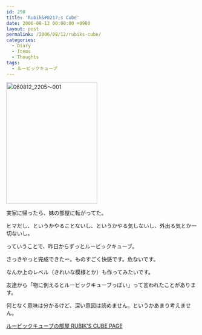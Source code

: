 ```yaml
---
id: 298
title: 'Rubik&#8217;s Cube'
date: 2006-08-12 00:00:00 +0900
layout: post
permalink: /2006/08/12/rubiks-cube/
categories:
  - Diary
  - Items
  - Thoughts
tags:
  - ルービックキューブ
---
```

[<img src="http://monta.ampomtan.com/wp-content/uploads/sites/6/2006/08/060812_2205001.jpg" alt="060812_2205～001" width="240" height="320" class="alignnone size-full wp-image-2302" />](http://monta.ampomtan.com/wp-content/uploads/sites/6/2006/08/060812_2205001.jpg)

実家に帰ったら、妹の部屋に転がってた。
  
ヒマだし、というかやることないし、というかやる気しないし、外出る気とか一切ないし。
  
っていうことで、昨日からずっとルービックキューブ。
  
さっきやっと完成できたー。ものすごく快感です。危ないです。
  
なんか上のレベル（きれいな模様とか）も作ってみたいです。

友達から「物に例えるとルービックキューブっぽい」って言われたことがあります。
  
何となく意味は分かるけど、深い意図は読めません。というかあまり考えません。

<a href="http://aym.pekori.to/rubik/" rel="external nofollow">ルービックキューブの部屋 RUBIK&#8217;S CUBE PAGE</a>
